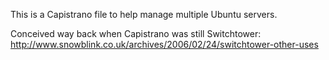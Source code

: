This is a Capistrano file to help manage multiple Ubuntu servers.

Conceived way back when Capistrano was still Switchtower:
<http://www.snowblink.co.uk/archives/2006/02/24/switchtower-other-uses>
